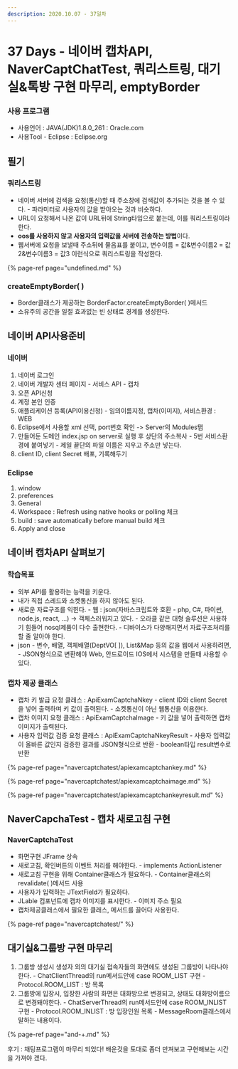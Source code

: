 ```yaml
---
description: 2020.10.07 - 37일차
---
```


# 37 Days - 네이버 캡차API, NaverCaptChatTest, 쿼리스트링, 대기실&톡방 구현 마무리, emptyBorder

### 사용 프로그램

* 사용언어 : JAVA\(JDK\)1.8.0\_261 : Oracle.com
* 사용Tool  - Eclipse : Eclipse.org

## 필기

### 쿼리스트링

* 네이버 서버에 검색을 요청\(통신\)할 때 주소창에 검색값이 추가되는 것을 볼 수 있다. - 파라미터로 사용자의 값을 받아오는 것과 비슷하다.
* URL이 요청해서 나온 값이 URL뒤에 String타입으로 붙는데, 이를 쿼리스트링이라 한다.
* **oos를 사용하지 않고 사용자의 입력값을 서버에 전송하는 방법**이다.
* 웹서버에 요청을 보낼때 주소뒤에 물음표를 붙이고, 변수이름 = 값&변수이름2 = 값2&변수이름3 = 값3 이런식으로 쿼리스트링을 작성한다.

{% page-ref page="undefined.md" %}

### createEmptyBorder\( \)

* Border클래스가 제공하는 BorderFactor.createEmptyBorder\( \)메서드
* 소유주의 공간을 일절 효과없는 빈 상태로 경계를 생성한다.

## 네이버 API사용준비

### 네이버

1. 네이버 로그인
2. 네이버 개발자 센터 페이지 - 서비스 API - 캡차
3. 오픈 API신청
4. 계정 본인 인증
5. 애플리케이션 등록\(API이용신청\) - 임의이름지정, 캡차\(이미지\), 서비스환경 : WEB
6. Eclipse에서 사용할 xml 선택, port번호 확인 -&gt; Server의 Modules탭
7. 만들어둔 도메인 index.jsp on server로 실행 후 상단의 주소복사 - 5번 서비스환경에 붙여넣기 - 제일 끝단의 파일 이름은 지우고 주소만 넣는다.
8. client ID, client Secret 배포, 기록해두기 

### Eclipse

1. window 
2. preferences
3. General
4. Workspace : Refresh using native hooks or polling 체크
5. build : save automatically before manual build 체크
6. Apply and close

## 네이버 캡차API 살펴보기

### 학습목표

* 외부 API를 활용하는 능력을 키운다.
* 내가 직접 스레드와 소켓통신을 하지 않아도 된다.
* 새로운 자료구조를 익힌다. - 웹 : json\(자바스크립트와 호환 - php, C\#, 파이썬, node.js, react, ...\) -&gt; 객체스러워지고 있다. - 오라클 같은 대형 솔루션은 사용하기 힘들어 nosql제품이 다수 출현한다. - 디바이스가 다양해지면서 자료구조처리를 할 줄 알아야 한다.
* json - 변수, 배열, 객체배열\(DeptVO\[ \]\), List&Map 등의 값을 웹에서 사용하려면, - JSON형식으로 변환해야 Web, 안드로이드 IOS에서 시스템을 만들때 사용할 수 있다.

### 캡차 제공 클래스

* 캡차 키 발급 요청 클래스 : ApiExamCaptchaNkey - client ID와 client Secret을 넣어 출력하며 키 값이 출력된다. - 소켓통신이 아닌 웹통신을 이용한다.
* 캡차 이미지 요청  클래스 : ApiExamCaptchaImage - 키 값을 넣어 출력하면 캡차 이미지가 출력된다.
* 사용자 입력값 검증 요청 클래스 : ApiExamCaptchaNkeyResult - 사용자 입력값이 올바른 값인지 검증한 결과를 JSON형식으로 반환 - boolean타입 result변수로 반환

{% page-ref page="navercaptchatest/apiexamcaptchankey.md" %}

{% page-ref page="navercaptchatest/apiexamcaptchaimage.md" %}

{% page-ref page="navercaptchatest/apiexamcaptchankeyresult.md" %}

## NaverCapchaTest - 캡차 새로고침 구현

### NaverCaptchaTest

* 화면구현 JFrame 상속
* 새로고침, 확인버튼의 이벤트 처리를 해야한다. - implements ActionListener
* 새로고침 구현을 위해 Container클래스가 필요하다. - Container클래스의 revalidate\( \)메서드 사용
* 사용자가 입력하는 JTextField가 필요하다.
* JLable 컴포넌트에 캡차 이미지를 표시한다. - 이미지 주소 필요
* 캡차제공클래스에서 필요한 클래스, 메서드를 끌어다 사용한다.

{% page-ref page="navercaptchatest/" %}

## 대기실&그룹방 구현 마무리

1. 그룹방 생성시 생성자 외의 대기실 접속자들의 화면에도 생성된 그룹방이 나타나야한다. - ChatClientThread의 run메서드안에 case ROOM\_LIST 구현 - Protocol.ROOM\_LIST : 방 목록
2. 그룹방에 입장시, 입장한 사람의 화면은 대화방으로 변경되고, 상태도 대화방이름으로 변경돼야한다. - ChatServerThread의 run메서드안에 case ROOM\_INLIST 구현 - Protocol.ROOM\_INLIST : 방 입장인원 목록 - MessageRoom클래스에서 말하는 내용이다.

{% page-ref page="and-+.md" %}

후기 : 채팅프로그램이 마무리 되었다! 배운것을 토대로 좀더 만져보고 구현해보는 시간을 가져야 겠다.

